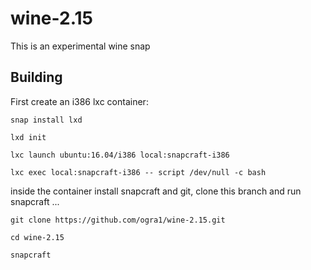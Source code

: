 # wine-2.15

This is an experimental wine snap 

## Building

First create an i386 lxc container:

`snap install lxd`

`lxd init`

`lxc launch ubuntu:16.04/i386 local:snapcraft-i386`

`lxc exec local:snapcraft-i386 -- script /dev/null -c bash`

inside the container install snapcraft and git, clone this branch and run snapcraft ... 

`git clone https://github.com/ogra1/wine-2.15.git`

`cd wine-2.15`

`snapcraft`
